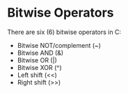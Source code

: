 # Bitwise Operators
There are six (6) bitwise operators in C:
- Bitwise NOT/complement (~)
- Bitwise AND (&)
- Bitwise OR (|)
- Bitwise XOR (^)
- Left shift (<<) 
- Right shift (>>)
